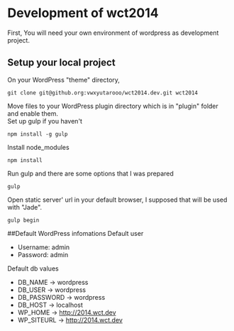 # Development of wct2014
First, You will need your own environment of wordpress as development project.

## Setup your local project
On your WordPress "theme" directory,

	git clone git@github.org:vwxyutarooo/wct2014.dev.git wct2014  

Move files to your WordPress plugin directory which is in "plugin" folder and enable them.  
Set up gulp if you haven't

	npm install -g gulp

Install node_modules

	npm install

Run gulp and there are some options that I was prepared

	gulp

Open static server' url in your default browser, I supposed that will be used with "Jade".

	gulp begin


##Default WordPress infomations
Default user

* Username: admin
* Password: admin


Default db values

* DB_NAME -> wordpress
* DB_USER -> wordpress
* DB_PASSWORD -> wordpress
* DB_HOST -> localhost
* WP_HOME -> http://2014.wct.dev
* WP_SITEURL -> http://2014.wct.dev

